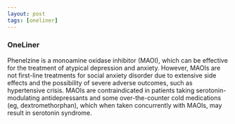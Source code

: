 ```yaml
---
layout: post
tags: [oneliner]
---
```



### OneLiner

Phenelzine is a monoamine oxidase inhibitor (MAOI), which can be effective for the treatment of atypical depression and anxiety. However, MAOIs are not first-line treatments for social anxiety disorder due to extensive side effects and the possibility of severe adverse outcomes, such as hypertensive crisis. MAOIs are contraindicated in patients taking serotonin-modulating antidepressants and some over-the-counter cold medications (eg, dextromethorphan), which when taken concurrently with MAOIs, may result in serotonin syndrome.
